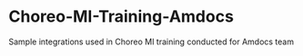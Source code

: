 # Choreo-MI-Training-Amdocs
Sample integrations used in Choreo MI training conducted for Amdocs team
